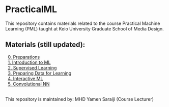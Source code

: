 # PracticalML

This repository contains materials related to the course Practical Machine Learning (PML) taught at Keio University Graduate School of Media Design.

## Materials (still updated):

&nbsp;&nbsp;[0. Preparations](https://github.com/mrayy/PracticalML/blob/master/0.%20Preparations/0.%20Preparations.ipynb)
<br>&nbsp;&nbsp;[1. Introduction to ML](https://github.com/mrayy/PracticalML/blob/master/1.%20Introduction%20to%20ML/Session%201.ipynb)
<br>&nbsp;&nbsp;[2. Supervised Learning](https://github.com/mrayy/PracticalML/blob/master/2.%20ML%20Algorithms/Session%202.ipynb)
<br>&nbsp;&nbsp;[3. Preparing Data for Learning](https://github.com/mrayy/PracticalML/blob/master/3.%20Data%20Preparation/Session%203.ipynb)
<br>&nbsp;&nbsp;[4. Interactive ML](https://github.com/mrayy/PracticalML/blob/master/4.%20Interactive%20ML/Session%204.ipynb)
<br>&nbsp;&nbsp;[5. Convolutional NN](https://github.com/mrayy/PracticalML/blob/master/5.%20CNN/Session%205.ipynb) 


<br>This repository is maintained by: MHD Yamen Saraiji (Course Lecturer)
